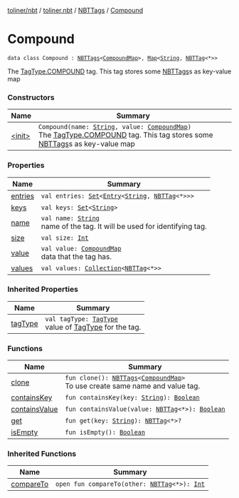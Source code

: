 [toliner/nbt](../../../index.md) / [toliner.nbt](../../index.md) / [NBTTags](../index.md) / [Compound](./index.md)

# Compound

`data class Compound : `[`NBTTags`](../index.md)`<`[`CompoundMap`](../../-compound-map/index.md)`>, `[`Map`](https://kotlinlang.org/api/latest/jvm/stdlib/kotlin.collections/-map/index.html)`<`[`String`](https://kotlinlang.org/api/latest/jvm/stdlib/kotlin/-string/index.html)`, `[`NBTTag`](../../-n-b-t-tag/index.md)`<*>>`

The [TagType.COMPOUND](../../-tag-type/-c-o-m-p-o-u-n-d.md) tag.
This tag stores some [NBTTags](../index.md)s as key-value map

### Constructors

| Name | Summary |
|---|---|
| [&lt;init&gt;](-init-.md) | `Compound(name: `[`String`](https://kotlinlang.org/api/latest/jvm/stdlib/kotlin/-string/index.html)`, value: `[`CompoundMap`](../../-compound-map/index.md)`)`<br>The [TagType.COMPOUND](../../-tag-type/-c-o-m-p-o-u-n-d.md) tag. This tag stores some [NBTTags](../index.md)s as key-value map |

### Properties

| Name | Summary |
|---|---|
| [entries](entries.md) | `val entries: `[`Set`](https://kotlinlang.org/api/latest/jvm/stdlib/kotlin.collections/-set/index.html)`<`[`Entry`](https://kotlinlang.org/api/latest/jvm/stdlib/kotlin.collections/-map/-entry/index.html)`<`[`String`](https://kotlinlang.org/api/latest/jvm/stdlib/kotlin/-string/index.html)`, `[`NBTTag`](../../-n-b-t-tag/index.md)`<*>>>` |
| [keys](keys.md) | `val keys: `[`Set`](https://kotlinlang.org/api/latest/jvm/stdlib/kotlin.collections/-set/index.html)`<`[`String`](https://kotlinlang.org/api/latest/jvm/stdlib/kotlin/-string/index.html)`>` |
| [name](name.md) | `val name: `[`String`](https://kotlinlang.org/api/latest/jvm/stdlib/kotlin/-string/index.html)<br>name of the tag. It will be used for identifying tag. |
| [size](size.md) | `val size: `[`Int`](https://kotlinlang.org/api/latest/jvm/stdlib/kotlin/-int/index.html) |
| [value](value.md) | `val value: `[`CompoundMap`](../../-compound-map/index.md)<br>data that the tag has. |
| [values](values.md) | `val values: `[`Collection`](https://kotlinlang.org/api/latest/jvm/stdlib/kotlin.collections/-collection/index.html)`<`[`NBTTag`](../../-n-b-t-tag/index.md)`<*>>` |

### Inherited Properties

| Name | Summary |
|---|---|
| [tagType](../tag-type.md) | `val tagType: `[`TagType`](../../-tag-type/index.md)<br>value of [TagType](../../-tag-type/index.md) for the tag. |

### Functions

| Name | Summary |
|---|---|
| [clone](clone.md) | `fun clone(): `[`NBTTags`](../index.md)`<`[`CompoundMap`](../../-compound-map/index.md)`>`<br>To use create same name and value tag. |
| [containsKey](contains-key.md) | `fun containsKey(key: `[`String`](https://kotlinlang.org/api/latest/jvm/stdlib/kotlin/-string/index.html)`): `[`Boolean`](https://kotlinlang.org/api/latest/jvm/stdlib/kotlin/-boolean/index.html) |
| [containsValue](contains-value.md) | `fun containsValue(value: `[`NBTTag`](../../-n-b-t-tag/index.md)`<*>): `[`Boolean`](https://kotlinlang.org/api/latest/jvm/stdlib/kotlin/-boolean/index.html) |
| [get](get.md) | `fun get(key: `[`String`](https://kotlinlang.org/api/latest/jvm/stdlib/kotlin/-string/index.html)`): `[`NBTTag`](../../-n-b-t-tag/index.md)`<*>?` |
| [isEmpty](is-empty.md) | `fun isEmpty(): `[`Boolean`](https://kotlinlang.org/api/latest/jvm/stdlib/kotlin/-boolean/index.html) |

### Inherited Functions

| Name | Summary |
|---|---|
| [compareTo](../compare-to.md) | `open fun compareTo(other: `[`NBTTag`](../../-n-b-t-tag/index.md)`<*>): `[`Int`](https://kotlinlang.org/api/latest/jvm/stdlib/kotlin/-int/index.html) |
